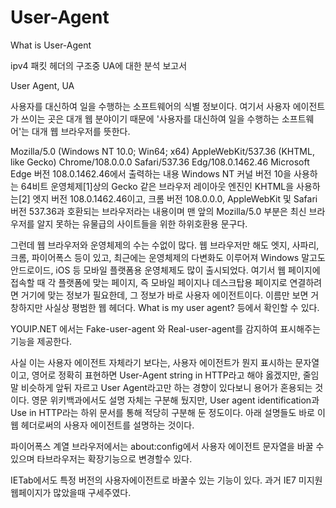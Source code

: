 # User-Agent
What is User-Agent

ipv4 패킷 헤더의 구조중 UA에 대한 분석 보고서

User Agent, UA


사용자를 대신하여 일을 수행하는 소프트웨어의 식별 정보이다.
여기서 사용자 에이전트가 쓰이는 곳은 대개 웹 분야이기 때문에 '사용자를 대신하여 일을 수행하는 소프트웨어'는 대개 웹 브라우저를 뜻한다.

Mozilla/5.0 (Windows NT 10.0; Win64; x64) AppleWebKit/537.36 (KHTML, like Gecko) Chrome/108.0.0.0 Safari/537.36 Edg/108.0.1462.46
Microsoft Edge 버전 108.0.1462.46에서 출력하는 내용
Windows NT 커널 버전 10을 사용하는 64비트 운영체제[1]상의 Gecko 같은 브라우저 레이아웃 엔진인 KHTML을 사용하는[2] 엣지 버전 108.0.1462.46이고, 크롬 버전 108.0.0.0, AppleWebKit 및 Safari 버전 537.36과 호환되는 브라우저라는 내용이며 맨 앞의 Mozilla/5.0 부분은 최신 브라우저를 알지 못하는 유물급의 사이트들을 위한 하위호환용 문구다.

그런데 웹 브라우저와 운영체제의 수는 수없이 많다. 웹 브라우저만 해도 엣지, 사파리, 크롬, 파이어폭스 등이 있고, 최근에는 운영체제의 다변화도 이루어져 Windows 말고도 안드로이드, iOS 등 모바일 플랫폼용 운영체제도 많이 출시되었다.
여기서 웹 페이지에 접속할 때 각 플랫폼에 맞는 페이지, 즉 모바일 페이지나 데스크탑용 페이지로 연결하려면 거기에 맞는 정보가 필요한데, 그 정보가 바로 사용자 에이전트이다. 이름만 보면 거창하지만 사실상 평범한 웹 헤더다. What is my user agent? 등에서 확인할 수 있다.

YOUIP.NET 에서는 Fake-user-agent 와 Real-user-agent를 감지하여 표시해주는 기능을 제공한다.

사실 이는 사용자 에이전트 자체라기 보다는, 사용자 에이전트가 뭔지 표시하는 문자열이고, 영어로 정확히 표현하면 User-Agent string in HTTP라고 해야 옳겠지만, 줄임말 비슷하게 앞뒤 자르고 User Agent라고만 하는 경향이 있다보니 용어가 혼용되는 것이다. 영문 위키백과에서도 설명 자체는 구분해 뒀지만, User agent identification과 Use in HTTP라는 하위 문서를 통해 적당히 구분해 둔 정도이다. 아래 설명들도 바로 이 웹 헤더로써의 사용자 에이전트를 설명하는 것이다.

파이어폭스 계열 브라우저에서는 about:config에서 사용자 에이전트 문자열을 바꿀 수 있으며 타브라우저는 확장기능으로 변경할수 있다.

IETab에서도 특정 버전의 사용자에이전트로 바꿀수 있는 기능이 있다. 과거 IE7 미지원 웹페이지가 많았을때 구세주였다.

